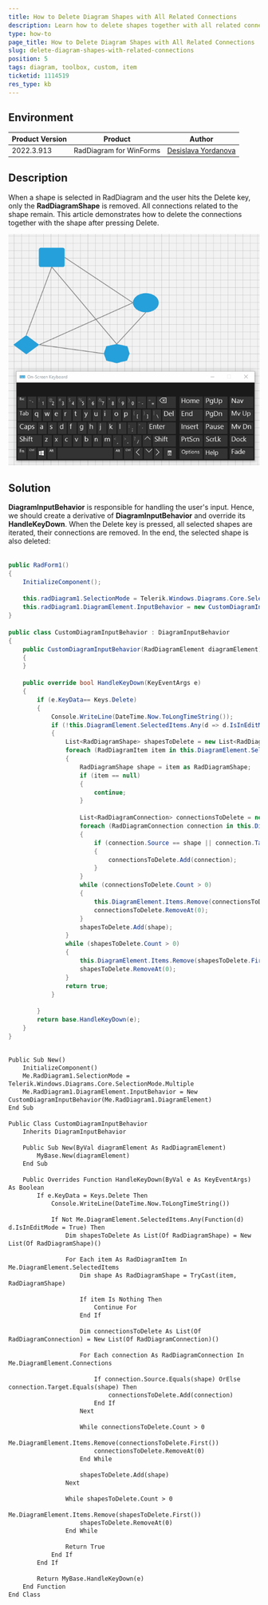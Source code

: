 ```yaml
---
title: How to Delete Diagram Shapes with All Related Connections
description: Learn how to delete shapes together with all related connections in the WinForms Diagram's Toolbox.
type: how-to
page_title: How to Delete Diagram Shapes with All Related Connections
slug: delete-diagram-shapes-with-related-connections
position: 5
tags: diagram, toolbox, custom, item
ticketid: 1114519
res_type: kb
---
```



## Environment
|Product Version|Product|Author|
|----|----|----|
|2022.3.913|RadDiagram for WinForms|[Desislava Yordanova](https://www.telerik.com/blogs/author/desislava-yordanova)|

## Description

When a shape is selected in RadDiagram and the user hits the Delete key, only the **RadDiagramShape** is removed. All connections related to the shape remain. This article demonstrates how to delete the connections together with the shape after pressing Delete.
 

![delete-diagram-shapes-with-related-connections 001](images/delete-diagram-shapes-with-related-connections.gif) 

## Solution

**DiagramInputBehavior** is responsible for handling the user's input. Hence, we should create a derivative of **DiagramInputBehavior** and override its **HandleKeyDown**. When the Delete key is pressed, all selected shapes are iterated, their connections are removed. In the end, the selected shape is also deleted:
 
````C#

public RadForm1()
{
    InitializeComponent();

    this.radDiagram1.SelectionMode = Telerik.Windows.Diagrams.Core.SelectionMode.Multiple;
    this.radDiagram1.DiagramElement.InputBehavior = new CustomDiagramInputBehavior(this.radDiagram1.DiagramElement);
}

public class CustomDiagramInputBehavior : DiagramInputBehavior
{
    public CustomDiagramInputBehavior(RadDiagramElement diagramElement) : base(diagramElement)
    {
    }

    public override bool HandleKeyDown(KeyEventArgs e)
    {
        if (e.KeyData== Keys.Delete)
        {
            Console.WriteLine(DateTime.Now.ToLongTimeString());
            if (!this.DiagramElement.SelectedItems.Any(d => d.IsInEditMode == true))
            {
                List<RadDiagramShape> shapesToDelete = new List<RadDiagramShape>();
                foreach (RadDiagramItem item in this.DiagramElement.SelectedItems)
                {
                    RadDiagramShape shape = item as RadDiagramShape;
                    if (item == null)
                    {
                        continue;
                    }
                    
                    List<RadDiagramConnection> connectionsToDelete = new List<RadDiagramConnection>();
                    foreach (RadDiagramConnection connection in this.DiagramElement.Connections)
                    {
                        if (connection.Source == shape || connection.Target == shape)
                        {
                            connectionsToDelete.Add(connection);
                        }
                    }
                    while (connectionsToDelete.Count > 0)
                    {
                        this.DiagramElement.Items.Remove(connectionsToDelete.First());
                        connectionsToDelete.RemoveAt(0);
                    }
                    shapesToDelete.Add(shape);
                }
                while (shapesToDelete.Count > 0)
                {
                    this.DiagramElement.Items.Remove(shapesToDelete.First());
                    shapesToDelete.RemoveAt(0);
                }
                return true;
            }

        }
        return base.HandleKeyDown(e);
    }
}


````
````VB.NET

Public Sub New()
    InitializeComponent()
    Me.RadDiagram1.SelectionMode = Telerik.Windows.Diagrams.Core.SelectionMode.Multiple
    Me.RadDiagram1.DiagramElement.InputBehavior = New CustomDiagramInputBehavior(Me.RadDiagram1.DiagramElement)
End Sub

Public Class CustomDiagramInputBehavior
    Inherits DiagramInputBehavior

    Public Sub New(ByVal diagramElement As RadDiagramElement)
        MyBase.New(diagramElement)
    End Sub

    Public Overrides Function HandleKeyDown(ByVal e As KeyEventArgs) As Boolean
        If e.KeyData = Keys.Delete Then
            Console.WriteLine(DateTime.Now.ToLongTimeString())

            If Not Me.DiagramElement.SelectedItems.Any(Function(d) d.IsInEditMode = True) Then
                Dim shapesToDelete As List(Of RadDiagramShape) = New List(Of RadDiagramShape)()

                For Each item As RadDiagramItem In Me.DiagramElement.SelectedItems
                    Dim shape As RadDiagramShape = TryCast(item, RadDiagramShape)

                    If item Is Nothing Then
                        Continue For
                    End If

                    Dim connectionsToDelete As List(Of RadDiagramConnection) = New List(Of RadDiagramConnection)()

                    For Each connection As RadDiagramConnection In Me.DiagramElement.Connections

                        If connection.Source.Equals(shape) OrElse connection.Target.Equals(shape) Then
                            connectionsToDelete.Add(connection)
                        End If
                    Next

                    While connectionsToDelete.Count > 0
                        Me.DiagramElement.Items.Remove(connectionsToDelete.First())
                        connectionsToDelete.RemoveAt(0)
                    End While

                    shapesToDelete.Add(shape)
                Next

                While shapesToDelete.Count > 0
                    Me.DiagramElement.Items.Remove(shapesToDelete.First())
                    shapesToDelete.RemoveAt(0)
                End While

                Return True
            End If
        End If

        Return MyBase.HandleKeyDown(e)
    End Function
End Class


````

